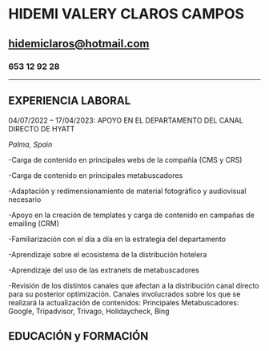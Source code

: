 # **HIDEMI VALERY CLAROS CAMPOS**


## **hidemiclaros@hotmail.com**


### 653 12 92 28


****************************************************************************************************

## **EXPERIENCIA LABORAL**


04/07/2022 – 17/04/2023: APOYO EN EL DEPARTAMENTO DEL CANAL DIRECTO DE HYATT     


_Palma, Spain_


-Carga de contenido en principales webs de la compañía (CMS y CRS)


-Carga de contenido en principales metabuscadores


-Adaptación y redimensionamiento de material fotográfico y audiovisual necesario


-Apoyo en la creación de templates y carga de contenido en campañas de emailing (CRM)


-Familiarización con el día a día en la estrategia del departamento


-Aprendizaje sobre el ecosistema de la distribución hotelera


-Aprendizaje del uso de las extranets de metabuscadores


-Revisión de los distintos canales que afectan a la distribución canal directo para su posterior optimización. Canales
involucrados sobre los que se realizará la actualización de contenidos: Principales Metabuscadores: Google, Tripadvisor, Trivago, Holidaycheck, Bing


## **EDUCACIÓN y FORMACIÓN**



